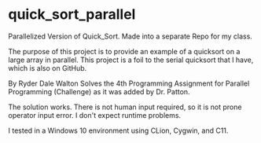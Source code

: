 # quick_sort_parallel
Parallelized Version of Quick_Sort. Made into a separate Repo for my class.

The purpose of this project is to provide an example of a quicksort on a large array in parallel.
This project is a foil to the serial quicksort that I have, which is also on GitHub.

By Ryder Dale Walton Solves the 4th Programming Assignment for Parallel Programming (Challenge) as it was added by Dr. Patton.

The solution works. There is not human input required, so it is not prone operator input error. I don't expect runtime problems.

I tested in a Windows 10 environment using CLion, Cygwin, and C11.
